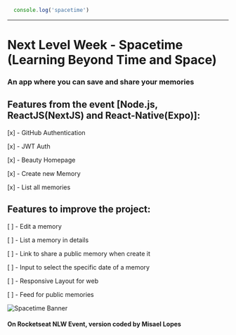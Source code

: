 ```js
  console.log('spacetime')
```
<hr>

# Next Level Week - Spacetime (Learning Beyond Time and Space)
### An app where you can save and share your memories
## Features from the event [Node.js, ReactJS(NextJS) and React-Native(Expo)]:
[x] - GitHub Authentication

[x] - JWT Auth

[x] - Beauty Homepage

[x] - Create new Memory

[x] - List all memories

## Features to improve the project:
[ ] - Edit a memory

[ ] - List a memory in details

[ ] - Link to share a public memory when create it

[ ] - Input to select the specific date of a memory

[ ] - Responsive Layout for web

[ ] - Feed for public memories

![Spacetime Banner](https://github.com/misaellopes01/spacetime/assets/66078558/cdc0c746-c025-4296-9ea9-9717096a77e2)


#### On Rocketseat NLW Event, version coded by Misael Lopes

